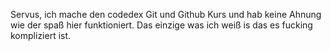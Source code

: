 Servus, ich mache den codedex Git und Github Kurs und hab keine Ahnung wie der spaß hier funktioniert. Das einzige was ich weiß is das es fucking kompliziert ist.